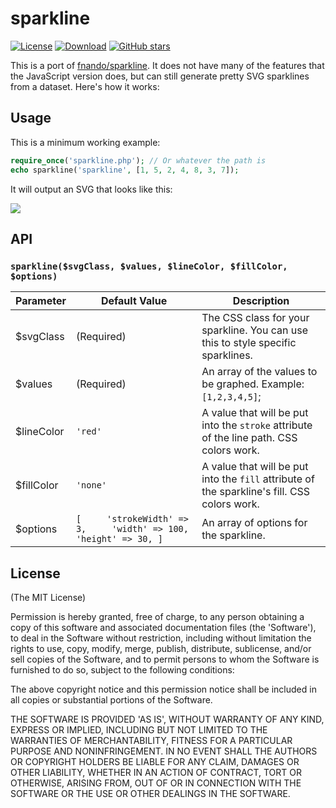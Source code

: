 # sparkline
[![License](https://img.shields.io/github/license/jxxe/sparkline)](https://github.com/jxxe/sparkline/blob/master/LICENSE)
[![Download](https://img.shields.io/badge/download-2KB-brightgreen)](https://raw.githubusercontent.com/jxxe/sparkline/master/sparkline.php)
[![GitHub stars](https://img.shields.io/github/stars/jxxe/sparkline?style=social)](https://github.com/jxxe/sparkline)

This is a port of [fnando/sparkline](https://github.com/fnando/sparkline). It does not have many of the features that the JavaScript version does, but can still generate pretty SVG sparklines from a dataset. Here's how it works:

## Usage
This is a minimum working example:
```php
require_once('sparkline.php'); // Or whatever the path is
echo sparkline('sparkline', [1, 5, 2, 4, 8, 3, 7]);
```
It will output an SVG that looks like this:

![](https://i.imgur.com/UiZKmH0.png)

## API
### `sparkline($svgClass, $values, $lineColor, $fillColor, $options)`
| Parameter  | Default Value                                                         | Description                                                                                  |
|------------|-----------------------------------------------------------------------|----------------------------------------------------------------------------------------------|
| $svgClass  | (Required)                                                            | The CSS class for your sparkline. You can use this to style specific sparklines.             |
| $values    | (Required)                                                            | An array of the values to be graphed. Example: `[1,2,3,4,5]`;                                |
| $lineColor | `'red'`                                                               | A value that will be put into the `stroke` attribute of the line path. CSS colors work.      |
| $fillColor | `'none'`                                                              | A value that will be put into the `fill` attribute of the sparkline's fill. CSS colors work. |
| $options   | `[     'strokeWidth' => 3,     'width' => 100,     'height' => 30, ]` | An array of options for the sparkline.                                                       |


## License
(The MIT License)

Permission is hereby granted, free of charge, to any person obtaining a copy of this software and associated documentation files (the 'Software'), to deal in the Software without restriction, including without limitation the rights to use, copy, modify, merge, publish, distribute, sublicense, and/or sell copies of the Software, and to permit persons to whom the Software is furnished to do so, subject to the following conditions:

The above copyright notice and this permission notice shall be included in all copies or substantial portions of the Software.

THE SOFTWARE IS PROVIDED 'AS IS', WITHOUT WARRANTY OF ANY KIND, EXPRESS OR IMPLIED, INCLUDING BUT NOT LIMITED TO THE WARRANTIES OF MERCHANTABILITY, FITNESS FOR A PARTICULAR PURPOSE AND NONINFRINGEMENT. IN NO EVENT SHALL THE AUTHORS OR COPYRIGHT HOLDERS BE LIABLE FOR ANY CLAIM, DAMAGES OR OTHER LIABILITY, WHETHER IN AN ACTION OF CONTRACT, TORT OR OTHERWISE, ARISING FROM, OUT OF OR IN CONNECTION WITH THE SOFTWARE OR THE USE OR OTHER DEALINGS IN THE SOFTWARE.
